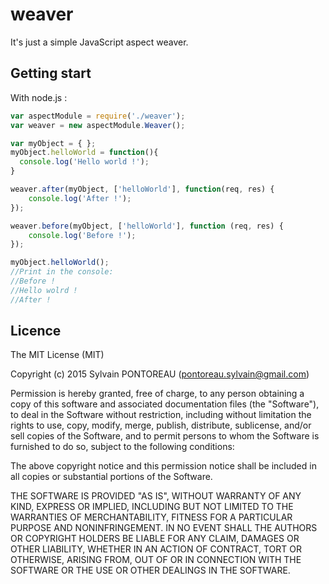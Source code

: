 weaver
=======
It's just a simple JavaScript aspect weaver.



## Getting start

With node.js :

```js
var aspectModule = require('./weaver');
var weaver = new aspectModule.Weaver();

var myObject = { };
myObject.helloWorld = function(){
  console.log('Hello world !');
}

weaver.after(myObject, ['helloWorld'], function(req, res) {
    console.log('After !');
});

weaver.before(myObject, ['helloWorld'], function (req, res) {
    console.log('Before !');
});

myObject.helloWorld(); 
//Print in the console:
//Before !
//Hello wolrd !
//After !
```



## Licence

The MIT License (MIT)

Copyright (c) 2015 Sylvain PONTOREAU (pontoreau.sylvain@gmail.com)

Permission is hereby granted, free of charge, to any person obtaining a copy of
this software and associated documentation files (the "Software"), to deal in
the Software without restriction, including without limitation the rights to
use, copy, modify, merge, publish, distribute, sublicense, and/or sell copies of
the Software, and to permit persons to whom the Software is furnished to do so,
subject to the following conditions:

The above copyright notice and this permission notice shall be included in all
copies or substantial portions of the Software.

THE SOFTWARE IS PROVIDED "AS IS", WITHOUT WARRANTY OF ANY KIND, EXPRESS OR
IMPLIED, INCLUDING BUT NOT LIMITED TO THE WARRANTIES OF MERCHANTABILITY, FITNESS
FOR A PARTICULAR PURPOSE AND NONINFRINGEMENT. IN NO EVENT SHALL THE AUTHORS OR
COPYRIGHT HOLDERS BE LIABLE FOR ANY CLAIM, DAMAGES OR OTHER LIABILITY, WHETHER
IN AN ACTION OF CONTRACT, TORT OR OTHERWISE, ARISING FROM, OUT OF OR IN
CONNECTION WITH THE SOFTWARE OR THE USE OR OTHER DEALINGS IN THE SOFTWARE.
